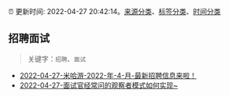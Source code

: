 :alarm_clock: 更新时间: 2022-04-27 20:42:14。[来源分类](../README.md)、[标签分类](../TAGS.md)、[时间分类](../TIMELINE.md)

## 招聘面试


> 关键字：`招聘`、`面试`



- [2022-04-27-米哈游-2022-年-4-月-最新招聘信息来啦！](https://www.v2ex.com/t/849675) 
- [2022-04-27-面试官经常问的观察者模式如何实现~](https://toutiao.io/k/gpjpjm8) 